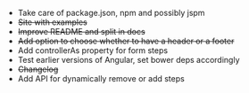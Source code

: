 - Take care of package.json, npm and possibly jspm
- ~~Site with examples~~
- ~~Improve README and split in docs~~
- ~~Add option to choose whether to have a header or a footer~~
- Add controllerAs property for form steps
- Test earlier versions of Angular, set bower deps accordingly
- ~~Changelog~~
- Add API for dynamically remove or add steps
